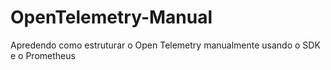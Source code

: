 # OpenTelemetry-Manual
Apredendo como estruturar o Open Telemetry manualmente usando o SDK e o Prometheus
